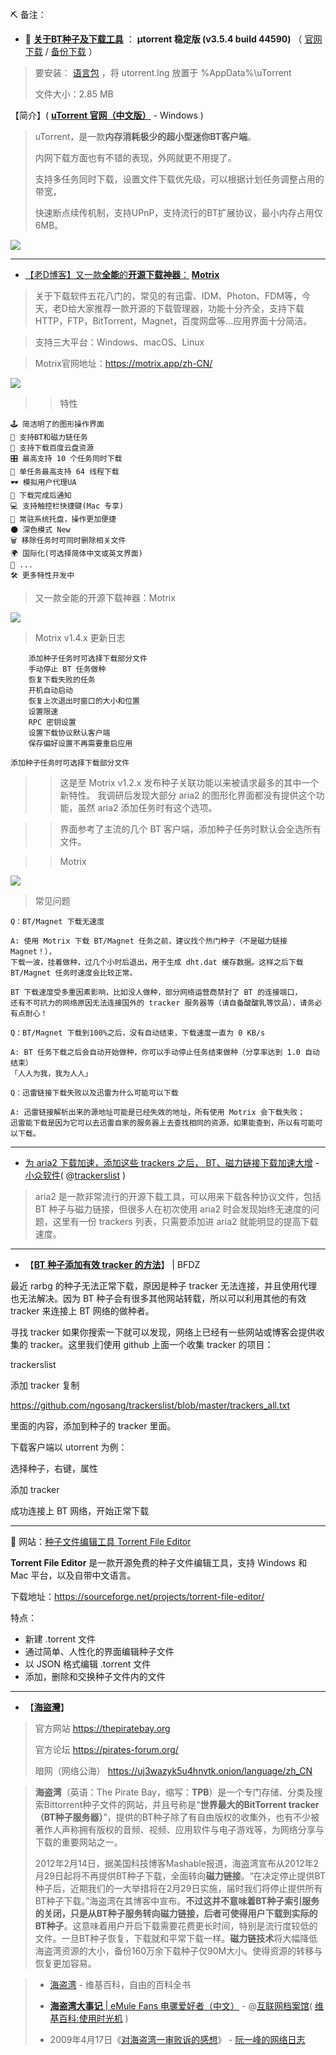 ⛏ 备注：

- 🎦 [**关于BT种子及下载工具**](https://github.com/taoste/Hello-World/blob/master/Tools/P2P%E5%B7%A5%E5%85%B7/BT.md) ： **µtorrent 稳定版 (v3.5.4 build 44590)**  （ [官网下载](https://www.utorrent.com/intl/zh_cn/downloads/complete/track/stable/os/win) / [备份下载](https://github.com/taoste/Hello-World/blob/master/Tools/uTorrent_v3.5.4.44590.exe?raw=true) ）
> 
> 要安装： [语言包](https://www.utorrent.com/intl/zh_cn/downloads/win) ，将 utorrent.lng 放置于 %AppData%\uTorrent
> 
> 文件大小：2.85 MB

【简介】( [**uTorrent 官网（中文版）**](https://www.utorrent.com/intl/zh_cn/downloads/win) - Windows  )
>
> uTorrent，是一款**内存消耗极少的超小型迷你BT客户端**。
>
> 内网下载方面也有不错的表现，外网就更不用提了。
>
> 支持多任务同时下载，设置文件下载优先级，可以根据计划任务调整占用的带宽，
>
> 快速断点续传机制，支持UPnP，支持流行的BT扩展协议，最小内存占用仅6MB。
>

<img src="https://camo.githubusercontent.com/43de7f6c86466fc4c80333389624272617b5b90a/687474703a2f2f646f776e7a612e696d672e7a7a3331342e636f6d2f736f66742f787a676a2d35342f323031362d30312d31312f65626464636430643630343639303433363832303635376661346237373833392e6a70673f7261773d74727565?raw=true"/>

-----------------------------------------------------------


- [【老D博客】又一款**全能**的**开源下载神器**：](https://laod.cn/tools/motrix.html) [**Motrix**](https://motrix.app/zh-CN/)

> 关于下载软件五花八门的，常见的有迅雷、IDM、Photon、FDM等，今天，老D给大家推荐一款开源的下载管理器，功能十分齐全，支持下载HTTP，FTP，BitTorrent，Magnet，百度网盘等...应用界面十分简洁。

> 支持三大平台：Windows、macOS、Linux 

> Motrix官网地址：https://motrix.app/zh-CN/

<img src="https://camo.githubusercontent.com/483de768b4adbeb420d4005be7797f0b59f899c3/68747470733a2f2f63646e2e6c616f642e77616e672f77702d636f6e74656e742f75706c6f6164732f323031392f30372f7a352e6a7067"/>


>> 特性
```
🕹 简洁明了的图形操作界面
🦄 支持BT和磁力链任务
💾 支持下载百度云盘资源
🎛 最高支持 10 个任务同时下载
🚀 单任务最高支持 64 线程下载
🕶 模拟用户代理UA
🔔 下载完成后通知
💻 支持触控栏快捷键(Mac 专享)
🤖 常驻系统托盘，操作更加便捷
🌑 深色模式 New
🗑 移除任务时可同时删除相关文件
🌍 国际化(可选择简体中文或英文界面)
🎏 ...
🛠 更多特性开发中
``` 

> 又一款全能的开源下载神器：Motrix

<img src="https://camo.githubusercontent.com/6b7924fe84fd1cd49cac5a538f2751d55702f5ee/68747470733a2f2f63646e2e6c616f642e77616e672f77702d636f6e74656e742f75706c6f6164732f323031392f30372f7a342e706e67"/>

> Motrix v1.4.x 更新日志
```
    添加种子任务时可选择下载部分文件
    手动停止 BT 任务做种
    恢复下载失败的任务
    开机自动启动
    恢复上次退出时窗口的大小和位置
    设置限速
    RPC 密钥设置
    设置下载协议默认客户端
    保存偏好设置不再需要重启应用

添加种子任务时可选择下载部分文件
```
>> 这是至 Motrix v1.2.x 发布种子关联功能以来被请求最多的其中一个新特性。
我调研后发现大部分 aria2 的图形化界面都没有提供这个功能，虽然 aria2 添加任务时有这个选项。

>> 界面参考了主流的几个 BT 客户端，添加种子任务时默认会全选所有文件。

>> Motrix

<img src="https://camo.githubusercontent.com/a39a4bc467cf39c803ef083bcf57ed385d42808e/68747470733a2f2f63646e2e6c616f642e77616e672f77702d636f6e74656e742f75706c6f6164732f323031392f30372f7a362e6a706567"/>
 
> 常见问题
```
Q：BT/Magnet 下载无速度

A: 使用 Motrix 下载 BT/Magnet 任务之前，建议找个热门种子（不是磁力链接Magnet！），
下载一波，挂着做种，过几个小时后退出，用于生成 dht.dat 缓存数据。这样之后下载 BT/Magnet 任务时速度会比较正常。

BT 下载速度受多重因素影响，比如没人做种，部分网络运营商禁封了 BT 的连接端口，
还有不可抗力的网络原因无法连接国外的 tracker 服务器等（请自备酸酸乳等饮品），请务必有点耐心！

Q：BT/Magnet 下载到100%之后，没有自动结束，下载速度一直为 0 KB/s

A: BT 任务下载之后会自动开始做种，你可以手动停止任务结束做种（分享率达到 1.0 自动结束）
「人人为我，我为人人」

Q：迅雷链接下载失败以及迅雷为什么可能可以下载

A: 迅雷链接解析出来的源地址可能是已经失效的地址，所有使用 Motrix 会下载失败；
迅雷能下载是因为它可以去迅雷自家的服务器上去查找相同的资源，如果能查到，所以有可能可以下载。
```
-----------------------------------------------------------

- [为 aria2 下载加速，添加这些 trackers 之后， BT、磁力链接下载加速大增](https://www.appinn.com/ara2-add-trackers-list-for-speed-up/) - [小众软件](https://www.appinn.com/tag/aria2/)( @[trackerslist](https://github.com/ngosang/trackerslist) )
> 
> aria2 是一款非常流行的开源下载工具，可以用来下载各种协议文件，包括 BT 种子与磁力链接，但很多人在初次使用 aria2 时会发现始终无速度的问题，这里有一份 trackers 列表，只需要添加进 aria2 就能明显的提高下载速度。

-----------------------------------------------------------

- 【[**BT 种子添加有效 tracker 的方法**](https://www.bfdz.ink/2018/02/04/72/)】  | BFDZ

最近 rarbg 的种子无法正常下载，原因是种子 tracker 无法连接，并且使用代理也无法解决。因为 BT 种子会有很多其他网站转载，所以可以利用其他的有效 tracker 来连接上 BT 网络的做种者。

寻找 tracker
如果你搜索一下就可以发现，网络上已经有一些网站或博客会提供收集的 tracker。这里我们使用 github 上面一个收集 tracker 的项目：

trackerslist

添加 tracker
复制

https://github.com/ngosang/trackerslist/blob/master/trackers_all.txt

里面的内容，添加到种子的 tracker 里面。

下载客户端以 utorrent 为例：

选择种子，右键，属性



添加 tracker



成功连接上 BT 网络，开始正常下载


-----------------------------------------------------------

🎦 网站：[种子文件编辑工具 Torrent File Editor](https://www.bfdz.ink/2019/02/09/122/)

   <p><b>Torrent File Editor</b> 是一款开源免费的种子文件编辑工具，支持 Windows 和 Mac 平台，以及自带中文语言。</p>
<p>下载地址：<a href="https://sourceforge.net/projects/torrent-file-editor/" target="_blank" rel="noopener">https://sourceforge.net/projects/torrent-file-editor/</a></p>
<a id="more"></a>

<p>特点：</p>
<ul>
<li>新建 .torrent 文件</li>
<li>通过简单、人性化的界面编辑种子文件</li>
<li>以 JSON 格式编辑 .torrent 文件</li>
<li>添加，删除和交换种子文件内的文件</li>
</ul>

-----------------------------------------------------------

- 【[**海盜灣**](https://thepiratebay.org)】
> 
> 官方网站  https://thepiratebay.org
> 
> 官方论坛  https://pirates-forum.org/
> 
> 暗网（网络公海）  https://uj3wazyk5u4hnvtk.onion/language/zh_CN

> **海盗湾**（英语：The Pirate Bay，缩写：**TPB**）是一个专门存储、分类及搜索Bittorrent种子文件的网站，并且号称是“**世界最大的BitTorrent tracker（BT种子服务器）**”，提供的BT种子除了有自由版权的收集外，也有不少被著作人声称拥有版权的音频、视频、应用软件与电子游戏等，为网络分享与下载的重要网站之一。 
> 
> 2012年2月14日，据美国科技博客Mashable报道，海盗湾宣布从2012年2月29日起将不再提供BT种子下载，全面转向**磁力链接**。“在决定停止提供BT种子后，近期我们的一大举措将在2月29日实施，届时我们将停止提供所有BT种子下载。”海盗湾在其博客中宣布。**不过这并不意味着BT种子索引服务的关闭，只是从BT种子服务转向磁力链接，后者可使得用户下载到实际的BT种子**。这意味着用户开启下载需要花费更长时间，特别是流行度较低的文件。一旦BT种子恢复，下载就和平常下载一样。**磁力链技术**将大幅降低海盗湾资源的大小，备份160万余下载种子仅90M大小。使得资源的转移与恢复更加容易。


> - [海盗湾](https://zh.wikipedia.org/wiki/海盜灣) - 维基百科，自由的百科全书  
> 
> - [**海盗湾大事记** | eMule Fans 电骡爱好者（中文）](https://web.archive.org/web/20101122034819/http://emulefans.com/the-pirate-bay-events/) - @[互联网档案馆](https://archive.org)( [维基百科:使用时光机](https://zh.wikipedia.org/wiki/Wikipedia:使用时光机) )
>
> - 2009年4月17日《[对海盗湾一审败诉的感想](https://www.ruanyifeng.com/blog/2009/04/some_thoughts_on_the_pirate_bay_guilty.html)》 - [阮一峰的网络日志](https://www.ruanyifeng.com/)  



